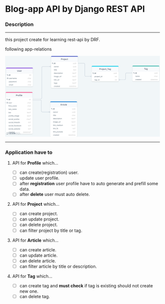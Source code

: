 # Blog-app API by Django REST API

### Description
___

this project create for learning rest-api by DRF. 

following app-relations

![Application relation](/resource/blog-app-relations.png)

___

### Application have to

1. API for **Profile** which...

    - [ ] can create(registration) user.
    - [ ] update user profile.
    - [ ] after **registration** user profile have to auto generate and prefill some data.
    - [ ] after **delete** user must auto delete.

2. API for **Project** which...

    - [ ] can create project.
    - [ ] can update project.
    - [ ] can delete project.
    - [ ] can filter project by title or tag.

3. API for **Article** which...

    - [ ] can create article.
    - [ ] can update article.
    - [ ] can delete article.
    - [ ] can filter article by title or description.

4. API for **Tag** which...

    - [ ] can create tag and **must check** if tag is existing should not create new one.
    - [ ] can delete tag.
